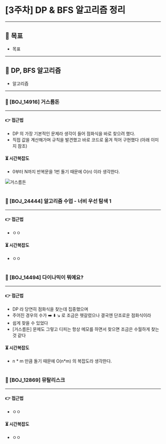 # [3주차] DP & BFS 알고리즘 정리

***

## 🎯 목표

* 목표

---

## 🔄️ DP, BFS 알고리즘

- 알고리즘

---

### 🎯 [BOJ_14916] 거스름돈

---

#### 👉 접근법

- DP 의 가장 기본적인 문제라 생각이 들어 점화식을 바로 찾으려 했다.
- 직접 값을 계산해가며 규칙을 발견했고 바로 코드로 옮겨 적어 구현했다 (아래 이미지 참조)

#### ⏳ 시간복잡도

- 0부터 N까지 반복문을 1번 돌기 때문에 O(n) 이라 생각한다.


![거스름돈](https://user-images.githubusercontent.com/110602069/236113635-6d934d40-c88a-46e3-a92e-9317f14421e3.jpeg)



#

### 🎯 [BOJ_24444] 알고리즘 수업 - 너비 우선 탐색 1

---

#### 👉 접근법

- ㅇㅇ

#### ⏳ 시간복잡도

- ㅇㅇ

#

### 🎯 [BOJ_14494] 다이나믹이 뭐예요?

---

#### 👉 접근법

- DP 라 당연히 점화식을 찾는데 집중했으며
- 주어진 경우의 수가 ➡️ ⬇️ ↘️ 로 조금은 헷갈렸으나 결국엔 단조로운 점화식이라
- 쉽게 찾을 수 있었다
- [거스름돈] 문제도 그렇고 디피는 항상 메모를 하면서 찾으면 조금은 수월하게 찾는 것 같다

#### ⏳ 시간복잡도

- n * m 만큼 돌기 때문에 O(n*m) 의 복잡도라 생각한다.



#

### 🎯 [BOJ_12869] 뮤탈리스크

---

#### 👉 접근법

- ㅇㅇ

#### ⏳ 시간복잡도

- ㅇㅇ
